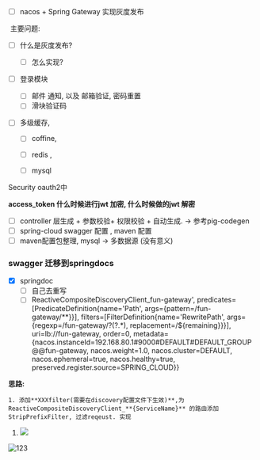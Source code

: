 - [ ] nacos + Spring Gateway 实现灰度发布

​	 主要问题:

- [ ] 什么是灰度发布?

  - [ ] 怎么实现?

    

- [ ] 登录模块

  - [ ] 邮件 通知, 以及  邮箱验证, 密码重置
  - [ ] 滑块验证码

- [ ] 多级缓存, 

  - [ ] coffine, 
  - [ ] redis ,
  - [ ] mysql 


Security oauth2中

**access_token 什么时候进行jwt 加密, 什么时候做的jwt 解密**



- [ ] controller 层生成 + 参数校验+ 权限校验 + 自动生成. -> 参考pig-codegen
- [ ] spring-cloud swagger 配置 , maven 配置
- [ ] maven配置包整理, mysql ->  多数据源 (没有意义) 

### swagger 迁移到springdocs

- [x] springdoc
  - [ ] 自己去重写
  - [ ] ReactiveCompositeDiscoveryClient_fun-gateway', predicates=[PredicateDefinition{name='Path', args={pattern=/fun-gateway/**}}], filters=[FilterDefinition{name='RewritePath', args={regexp=/fun-gateway/?(?<remaining>.*), replacement=/${remaining}}}], uri=lb://fun-gateway, order=0, metadata={nacos.instanceId=192.168.80.1#9000#DEFAULT#DEFAULT_GROUP@@fun-gateway, nacos.weight=1.0, nacos.cluster=DEFAULT, nacos.ephemeral=true, nacos.healthy=true, preserved.register.source=SPRING_CLOUD}}

**思路:**

    1. 添加**XXXfilter(需要在discovery配置文件下生效)**,为 ReactiveCompositeDiscoveryClient_**{ServiceName}** 的路由添加 StripPrefixFilter, 过滤reqeust. 实现 
    

1. ![](https://gitee.com/dramaq/images/raw/master/md/20220412101940.png)



![123](https://gitee.com/dramaq/images/raw/master/md/20220412103749.png)


